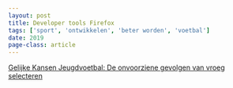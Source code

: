 ```yaml
---
layout: post
title: Developer tools Firefox
tags: ['sport', 'ontwikkelen', 'beter worden', 'voetbal']
date: 2019
page-class: article
---
```



[Gelijke Kansen Jeugdvoetbal: De onvoorziene gevolgen van vroeg selecteren](https://www.knvb.nl/nieuws/assist-trainers/assist-trainers/55303/de-onvoorziene-gevolgen-van-te-vroeg-selecteren)